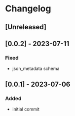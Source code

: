 # Changelog

## [Unreleased]

## [0.0.2] - 2023-07-11

### Fixed

- json_metadata schema

## [0.0.1] - 2023-07-06

### Added

- initial commit
